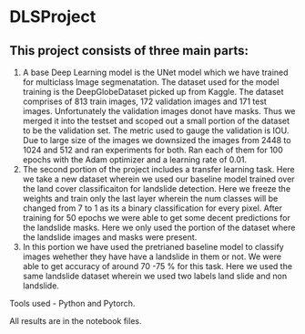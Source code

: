 # DLSProject
## This project consists of three main parts:
1. A base Deep Learning model is the UNet model which we have trained for multiclass Image segmenatation. The dataset used for the model training is the DeepGlobeDataset picked up from Kaggle. The dataset comprises of 813 train images, 172 validation images and 171 test images. Unfortunately the validation images donot have masks. Thus we merged it into the testset and scoped out a small portion of the dataset to be the validation set. The metric used to gauge the validation is IOU. Due to large size of the images we downsized the images from 2448 to 1024 and 512 and ran experiments for both. Ran each of them for 100 epochs with the Adam optimizer and a learning rate of 0.01.
2. The second portion of the project includes a transfer learning task. Here we take a new dataset wherein we used our baseline model trained over the land cover classificaiton for landslide detection. Here we freeze the weights and train only the last layer wherein the num classes will be changed from 7 to 1 as its a binary classification for every pixel. After training for 50 epochs we were able to get some decent predictions for the landslide masks. Here we only used the portion of the dataset where the landslide images and masks were present.
3. In this portion we have used the pretrianed baseline model to classify images wehether they have have a landslide in them or not. We were able to get accuracy of around 70 -75 % for this task. Here we used the same landslide dataset wherein we used two labels land slide and non landslide.

Tools used - Python and Pytorch.

All results are in the notebook files.
